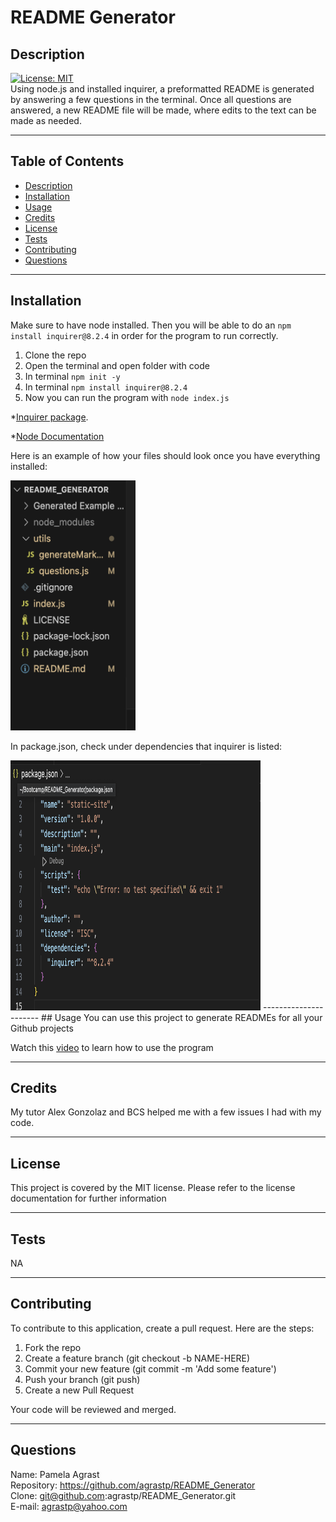 # README Generator

  ## Description
  [![License: MIT](https://img.shields.io/badge/License-MIT-yellow.svg)](https://opensource.org/licenses/MIT) <br>
  Using node.js and installed inquirer, a preformatted README is generated by answering a few questions in the terminal.  Once all questions are answered, a new README file will be made, where edits to the text can be made as needed.<br>


----------------------
  ## Table of Contents 
  
  - [Description](#description)
  - [Installation](#installation)
  - [Usage](#usage)
  - [Credits](#credits)
  - [License](#license)
  - [Tests](#tests)
  - [Contributing](#contributing)
  - [Questions](#questions)



---------------------- 
  ## Installation
  Make sure to have node installed.  Then you will be able to do an `npm install inquirer@8.2.4` in order for the program to run correctly.
  1. Clone the repo
  2. Open the terminal and open folder with code
  3. In terminal `npm init -y`
  4. In terminal `npm install inquirer@8.2.4`
  5. Now you can run the program with `node index.js`
  
*[Inquirer package](https://www.npmjs.com/package/inquirer/v/8.2.4).

*[Node Documentation](https://nodejs.org/en/docs)

Here is an example of how your files should look once you have everything installed:<br>

<img src="./Images/file.png" width="200" height="400">

In package.json, check under dependencies that inquirer is listed:<br>

<img src="./Images/JSON.png" width="400" height="400">
----------------------
  ## Usage
  You can use this project to generate READMEs for all your Github projects<br>

  Watch this [video](https://drive.google.com/file/d/1Xx57xalPZYjKDVjfekvzm6p2Aop0U69C/view) to learn how to use the program


----------------------
  ## Credits
  
  My tutor Alex Gonzolaz and BCS helped me with a few issues I had with my code.
  



----------------------
  ## License
  
  This project is covered by the MIT license.  Please refer to the license documentation for further information
  





----------------------
  ## Tests
  
  NA
  





----------------------
  ## Contributing
  
  To contribute to this application, create a pull request.
  Here are the steps:
  1. Fork the repo
  2. Create a feature branch (git checkout -b NAME-HERE)
  3. Commit your new feature (git commit -m 'Add some feature')
  4. Push your branch (git push)
  5. Create a new Pull Request

  Your code will be reviewed and merged.
  
-----------------------
  ## Questions

  Name: Pamela Agrast<br>
  Repository: https://github.com/agrastp/README_Generator<br>
  Clone: git@github.com:agrastp/README_Generator.git<br>
  E-mail: agrastp@yahoo.com
  
  
